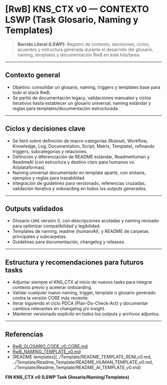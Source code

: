 # [RwB] KNS_CTX v0 — CONTEXTO LSWP (Task Glosario, Naming y Templates)

> **Barrido Literal (LSWP):** Registro de contexto, decisiones, ciclos, acuerdos y estructura generada durante el desarrollo del glosario, naming, templates y documentación RwB en este hilo/tarea.

---

## Contexto general
- Objetivo: consolidar un glosario, naming, triggers y templates base para todo el stack RwB.
- Se partió de documentación legacy, validaciones manuales y ciclos iterativos hasta establecer un glosario universal, naming estándar y reglas para templates/documentación estructurada.

---

## Ciclos y decisiones clave
- Se iteró sobre definición de macro-categorías (Ruleset, Workflow, Knowledge, Log, Documentation, Script, Matrix, Template), refinando triggers, subcategorías y relaciones.
- Definición y diferenciación de README estándar, ReadmeHuman y ReadmeAI (con estructura y destino claro para humanos vs. AI/plataformas).
- Naming universal documentado en template aparte, con sintaxis, ejemplos y reglas para trazabilidad.
- Integración de guidelines para versionado, referencias cruzadas, validación iterativa y onboarding en todos los outputs generados.

---

## Outputs validados
- Glosario `CORE` versión 0, con descripciones acotadas y naming revisado para optimizar compatibilidad y legibilidad.
- Templates de naming, readme (human/AI), y README de carpetas principales y subcarpetas.
- Guidelines para documentación, changelog y releases.

---

## Estructura y recomendaciones para futuros tasks
- Adjuntar siempre el KNS_CTX al inicio de nuevos tasks para integrar contexto previo y acelerar onboarding.
- Validar cualquier nuevo naming, trigger, template o glosario generado contra la versión CORE más reciente.
- Iterar siguiendo el ciclo PDCA (Plan-Do-Check-Act) y documentar cambios relevantes en changelog y/o insight.
- Mantener versionado explícito en todos los outputs y archivos adjuntos.

---

## Referencias
- [RwB_GLOSARIO_CODE_v0_CORE.md](../RwB_GLOSARIO_CODE_v0_CORE.md)
- [RwB_NAMING_TEMPLATE_v0.md](../RwB_NAMING_TEMPLATE_v0.md)
- [README templates](../Template/README_TEMPLATE_RDM_v0.md, ../Template/Readme_Template/README_HUMAN_TEMPLATE_v0.md, ../Template/Readme_Template/README_AI_TEMPLATE_v0.md)

**FIN KNS_CTX v0 (LSWP Task Glosario/Naming/Templates)**

